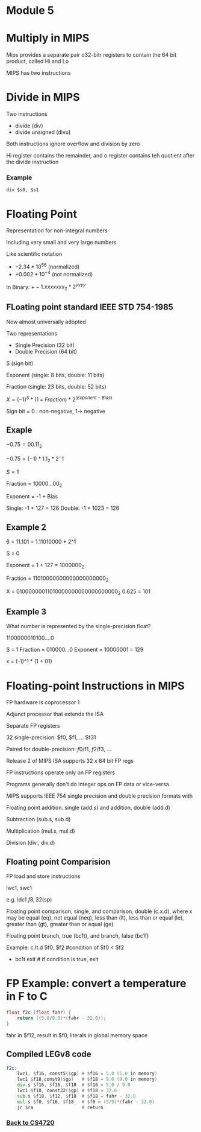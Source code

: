 # Module 5

# Multiply in MIPS

 Mips provides a separate pair o32-bitr registers to contain the 64 bit product, called Hi and Lo

 MIPS has two instructions


 # Divide in MIPS

 Two instructions
 - divide (div)
 - divide unsigned (divu)


Both instructions ignore overflow and division by zero

Hi register contains the remainder, and o register contains teh quotient after the divide instruction

### Example
```
div $s0, $s1

```

# Floating Point
Representation for non-integral numbers

Including very small and very large numbers


Like scientific notation
 - $-2.34 * 10^56$ (normalized)
 - $+0.002 * 10^{-4}$ (not normalized)

In Binary: $+- 1.xxxxxxx_2 * 2^{yyyy}$ 

## FLoating point standard IEEE STD 754-1985

Now almost universally adopted

Two representations

- Single Precision (32 bit)
- Double Precision (64 bit)

S (sign bit)

Exponent (single: 8 bits, double: 11 bits)

Fraction (single: 23 bits, double: 52 bits)

$X = (-1)^S * (1 + Fraction)*2^{(Exponent-Bias)}$

Sign bit = 0 : non-negative, 1-> negative


## Exaple
$-0.75 = 00.11_2$

$-0.75 = (-1) * 1.1_2 * 2^-1$

$S = 1$

Fraction = $10000...00_2$

Exponent = -1 + Bias

Single: -1 + 127 = 126
Double: -1 + 1023 = 126

## Example 2
6 = 11.101 = 1.11010000 * 2^1

S = 0

Exponent = 1 + 127 = $1000000_2$

Fraction = $11010000000000000000000_2$

X = $01000000011010000000000000000000_2$
0.625 = 101

## Example 3
What number is represented by the single-precision float?

1100000010100....0

S = 1
Fraction = 010000...0
Exponent = 10000001 = 129

x = (-1)^1 * (1 + 01)

# Floating-point Instructions in MIPS

FP hardware is coprocessor 1

Adjunct processor that extends the ISA

Separate FP registers

32 single-precision: $f0, $f1, ... $f31

Paired for double-precision: $f0/$f1, $f2/$f3, ...

Release 2 of MIPS ISA supports 32 x 64 bit FP regs

FP instructions operate only on FP registers

Programs generally don't do integer ops on FP data or vice-versa.


MIPS supports IEEE 754 single precision and double precision formats with

Floating point addition. single (add.s) and addition, double (add.d)

Subtraction (sub.s, sub.d)

Multiplication (mul.s, mul.d)

Division (div., div.d)

## Floating point Comparision

FP load and store instructions

lwc1, swc1

e.g. ldc1 $f8, 32($sp)


Floating point comparison, single, and comparison, double (c.x.d), where x may be equal (eq), not equal (neq), less than (lt), less than or equal (le), greater than (gt), greater than or equal (ge)

Floating point branch, true (bc1t), and branch, false (bc1f)

Example: c.lt.d $f0, $f2 #condition of $f0 < $f2
  - bc1t exit # if condition is true, exit



# FP Example: convert a temperature in F to C

```c
float f2c (float fahr) {
    return ((5.0/9.0)*(fahr - 32.0));
}
```

fahr in $f12, result in $f0, literals in global memory space

## Compiled LEGv8 code
```asm
f2c:
    lwc1, $f16, const5($gp) # $f16 = 5.0 (5.0 in memory)
    lwc1 $f18,const9($gp)   # $f18 = 9.0 (9.0 in memory)
    div.s $f16, $f16, $f18  # $f16 = 5.0 / 9.0
    lwc1 $f18, const32($gp) # $f18 = 32.0
    sub.s $f18, $f12, $f18  # $f18 = fahr - 32.0 
    mul.s $f0, $f16, $f18   # $f0 = (5/9)*(fahr - 32.0)
    jr $ra                  # return
```

### [Back to CS4720](%WEBPATH%/classes/cs4720/) 


